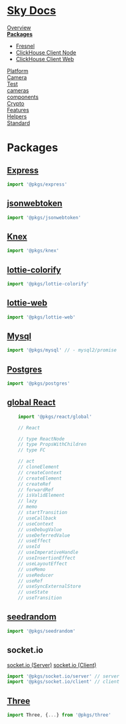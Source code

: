 <!--- This Packages was auto-generated using "npx sky readme" --> 

# [Sky Docs](../README.md)

[Overview](..%2Fdocs%2FREADME.md)   
**[Packages](..%2F%40pkgs%2FREADME.md)**   
* [Fresnel](..%2F%40pkgs%2F%40artsy%2Ffresnel%2FREADME.md)
* [ClickHouse Client Node](..%2F%40pkgs%2F%40clickhouse%2Fclient-node%2FREADME.md)
* [ClickHouse Client Web](..%2F%40pkgs%2F%40clickhouse%2Fclient-web%2FREADME.md)
  
[Platform](..%2F%40platform%2FREADME.md)   
[Camera](..%2F%5Fexamples%2Fcameras%2FSkyPerspectiveCamera%2Fdocs%2FREADME.md)   
[Test](..%2F%5Fexamples%2Fcameras%2FSkyPerspectiveCamera%2Ftest%2FREADME.md)   
[cameras](..%2Fcameras%2FREADME.md)   
[components](..%2Fcomponents%2FREADME.md)   
[Crypto](..%2Fcrypto%2FREADME.md)   
[Features](..%2Ffeatures%2FREADME.md)   
[Helpers](..%2Fhelpers%2FREADME.md)   
[Standard](..%2Fstandard%2FREADME.md)   

# Packages

## [Express](https://www.npmjs.com/package/express)

```typescript
import '@pkgs/express'

```

## [jsonwebtoken](https://www.npmjs.com/package/jsonwebtoken)

```typescript
import '@pkgs/jsonwebtoken'

```

## [Knex](https://www.npmjs.com/package/knex)

```typescript
import '@pkgs/knex'

```

## [lottie-colorify](https://www.npmjs.com/package/lottie-colorify)

```typescript
import '@pkgs/lottie-colorify'

```

## [lottie-web](https://www.npmjs.com/package/lottie-web)

```typescript
import '@pkgs/lottie-web'

```

## [Mysql](https://www.npmjs.com/package/mysql2)

```typescript
import '@pkgs/mysql' // - mysql2/promise

```

## [Postgres](https://www.npmjs.com/package/postgres)

```typescript
import '@pkgs/postgres'

```

## [global React](https://www.npmjs.com/package/react)

```typescript
    import '@pkgs/react/global'

    // React

    // type ReactNode
    // type PropsWithChildren
    // type FC

    // act
    // cloneElement
    // createContext
    // createElement
    // createRef
    // forwardRef
    // isValidElement
    // lazy
    // memo
    // startTransition
    // useCallback
    // useContext
    // useDebugValue
    // useDeferredValue
    // useEffect
    // useId
    // useImperativeHandle
    // useInsertionEffect
    // useLayoutEffect
    // useMemo
    // useReducer
    // useRef
    // useSyncExternalStore
    // useState
    // useTransition

```

## [seedrandom](https://www.npmjs.com/package/seedrandom)

```typescript
import '@pkgs/seedrandom'

```

## socket.io

[socket.io (Server)](https://www.npmjs.com/package/socket.io) [socket.io (Client)](https://www.npmjs.com/package/socket.io-client)

```typescript
import '@pkgs/socket.io/server' // server
import '@pkgs/socket.io/client' // client

```

## [Three](https://www.npmjs.com/package/three)

```typescript
import Three, {...} from '@pkgs/three'

```